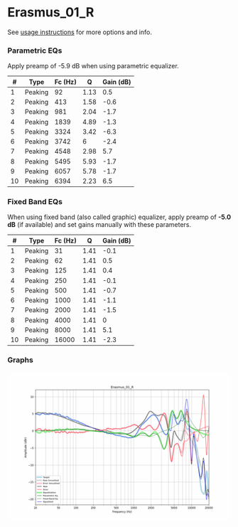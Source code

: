# Erasmus_01_R
See [usage instructions](https://github.com/jaakkopasanen/AutoEq#usage) for more options and info.

### Parametric EQs
Apply preamp of -5.9 dB when using parametric equalizer.

|   # | Type    |   Fc (Hz) |    Q |   Gain (dB) |
|-----|---------|-----------|------|-------------|
|   1 | Peaking |        92 | 1.13 |         0.5 |
|   2 | Peaking |       413 | 1.58 |        -0.6 |
|   3 | Peaking |       981 | 2.04 |        -1.7 |
|   4 | Peaking |      1839 | 4.89 |        -1.3 |
|   5 | Peaking |      3324 | 3.42 |        -6.3 |
|   6 | Peaking |      3742 | 6    |        -2.4 |
|   7 | Peaking |      4548 | 2.98 |         5.7 |
|   8 | Peaking |      5495 | 5.93 |        -1.7 |
|   9 | Peaking |      6057 | 5.78 |        -1.7 |
|  10 | Peaking |      6394 | 2.23 |         6.5 |

### Fixed Band EQs
When using fixed band (also called graphic) equalizer, apply preamp of **-5.0 dB** (if available) and set gains manually with these parameters.

|   # | Type    |   Fc (Hz) |    Q |   Gain (dB) |
|-----|---------|-----------|------|-------------|
|   1 | Peaking |        31 | 1.41 |        -0.1 |
|   2 | Peaking |        62 | 1.41 |         0.5 |
|   3 | Peaking |       125 | 1.41 |         0.4 |
|   4 | Peaking |       250 | 1.41 |        -0.1 |
|   5 | Peaking |       500 | 1.41 |        -0.7 |
|   6 | Peaking |      1000 | 1.41 |        -1.1 |
|   7 | Peaking |      2000 | 1.41 |        -1.5 |
|   8 | Peaking |      4000 | 1.41 |         0   |
|   9 | Peaking |      8000 | 1.41 |         5.1 |
|  10 | Peaking |     16000 | 1.41 |        -2.3 |

### Graphs
![](./Erasmus_01_R.png)
